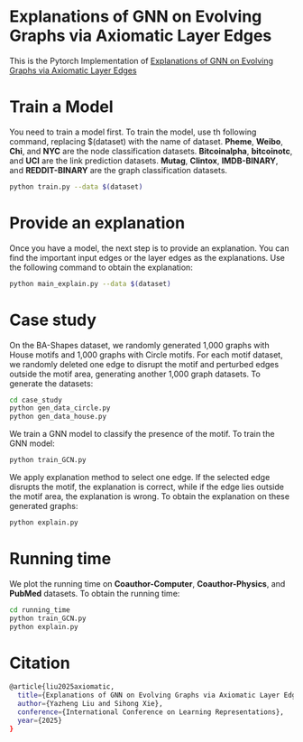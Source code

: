 # Explanations of GNN on Evolving Graphs via Axiomatic Layer Edges
This is the Pytorch Implementation of [Explanations of GNN on Evolving Graphs via Axiomatic  Layer Edges](https://openreview.net/forum?id=pXN8T5RwNN&referrer=%5BAuthor%20Console%5D(%2Fgroup%3Fid%3DICLR.cc%2F2025%2FConference%2FAuthors%23your-submissions))
# Train a Model
You need to train a model first. To train the model, use th following command, replacing $(dataset) with the name of dataset. **Pheme**, **Weibo**, **Chi**, and **NYC** are the node classification datasets. **Bitcoinalpha**, **bitcoinotc**, and **UCI** are the link prediction datasets. **Mutag**, **Clintox**, **IMDB-BINARY**, and **REDDIT-BINARY** are the graph classification datasets. 
```bash
python train.py --data $(dataset)
```
# Provide an explanation
Once you have a  model, the next step is to provide an explanation. You can find the important input edges or the layer edges as the explanations. Use the following command to obtain the explanation:
```bash
python main_explain.py --data $(dataset)
```
# Case study
On the BA-Shapes dataset, we randomly generated 1,000 graphs with House motifs and 1,000 graphs with Circle motifs. For each motif dataset, we randomly deleted one edge to disrupt the motif and perturbed edges outside the motif area, generating another 1,000 graph datasets. To generate the datasets:
```bash
cd case_study
python gen_data_circle.py
python gen_data_house.py
```
We train a GNN model to classify the presence of the motif. To train the GNN model: 
```bash
python train_GCN.py
```
We apply explanation method to select one edge. If the selected edge disrupts the motif, the explanation is correct, while if the edge lies outside the motif area, the explanation is wrong. To obtain the explanation on these generated graphs: 
```bash
python explain.py
```
# Running time
We plot the running time on **Coauthor-Computer**, **Coauthor-Physics**, and **PubMed** datasets. To obtain the running time:
```bash
cd running_time
python train_GCN.py
python explain.py
```
# Citation
```bash
@article{liu2025axiomatic,
  title={Explanations of GNN on Evolving Graphs via Axiomatic Layer Edges},
  author={Yazheng Liu and Sihong Xie},
  conference={International Conference on Learning Representations},
  year={2025}
}
```
